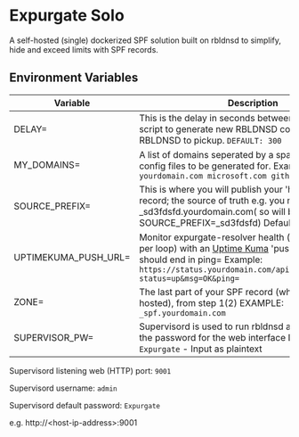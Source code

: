 # Expurgate Solo
 A self-hosted (single) dockerized SPF solution built on rbldnsd to simplify, hide and exceed limits with SPF records.

## Environment Variables


| Variable | Description | Required? |
| ------------- | ------------- | ------------- |
| DELAY= | This is the delay in seconds between running the script to generate new RBLDNSD config files for RBLDNSD to pickup. `DEFAULT: 300` | N |
| MY_DOMAINS= | A list of domains seperated by a space that you want config files to be generated for. Example: `yourdomain.com microsoft.com github.com` | Y |
| SOURCE_PREFIX= | This is where you will publish your 'hidden' SPF record; the source of truth e.g. you might host it at _sd3fdsfd.yourdomain.com( so will be SOURCE_PREFIX=_sd3fdsfd) Default: `_xpg8` | N |
| UPTIMEKUMA_PUSH_URL= | Monitor expurgate-resolver health (uptime and time per loop) with an [Uptime Kuma](https://github.com/louislam/uptime-kuma) 'push' monitor. URL should end in ping= Example: `https://status.yourdomain.com/api/push/D0A90al0HA?status=up&msg=OK&ping=` | N |
| ZONE= | The last part of your SPF record (where rbldnsd is hosted), from step 1(2) EXAMPLE: `_spf.yourdomain.com`  | Y |
| SUPERVISOR_PW= | Supervisord is used to run rbldnsd and resolver. Set the password for the web interface DEFAULT: `Expurgate`  - Input as plaintext | N |

Supervisord listening web (HTTP) port: `9001`

Supervisord username: `admin`

Supervisord default password: `Expurgate`

e.g. http://\<host-ip-address\>:9001

